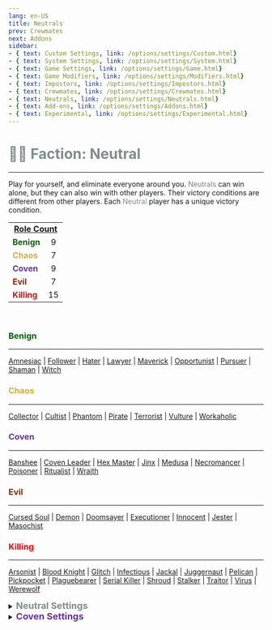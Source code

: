 ```yaml
---
lang: en-US
title: Neutrals
prev: Crewmates
next: Addons
sidebar: 
- { text: Custom Settings, link: /options/settings/Custom.html}
- { text: System Settings, link: /options/settings/System.html}
- { text: Game Settings, link: /options/settings/Game.html}
- { text: Game Modifiers, link: /options/settings/Modifiers.html}
- { text: Impostors, link: /options/settings/Impostors.html}
- { text: Crewmates, link: /options/settings/Crewmates.html} 
- { text: Neutrals, link: /options/settings/Neutrals.html}
- { text: Add-ons, link: /options/settings/Addons.html}
- { text: Experimental, link: /options/settings/Experimental.html}
---
```


# <font color="#7f8c8d">👨‍🚀 <b>Faction: Neutral</b></font> <Badge text="Total: 43" type="tip" vertical="middle"/>
---

Play for yourself, and eliminate everyone around you. <font color=gray>Neutrals</font> can win alone, but they can also win with other players. Their victory conditions are different from other players. Each <font color=#7f8c8d>Neutral</font> player has a unique victory condition.

<table>
<tr>
<td colspan="2" align="center"><b><u>Role Count</u></b></td>
</tr>

<tr>
<td><font color=#046300><b>Benign</b></font></td>
<td align="center">9</td>
</tr>

<tr>
<td><font color=#d4af37><b>Chaos</b></font></td>
<td align="center">7</td>
</tr>

<tr>
<td><font color=#663399><b>Coven</b></font></td>
<td align="center">9</td>
</tr>

<tr>
<td><font color=#912900><b>Evil</b></font></td>
<td align="center">7</td>
</tr>

<tr>
<td><font color=#b22222><b>Killing</b></font></td>
<td align="center">15</td>
</tr>
</table>
<br>

### <font color=#046300><b>Benign</b></font>
---
[Amnesiac](/options/neutrals/benign/Amnesiac) | [Follower](/options/neutrals/benign/Follower) | [Hater](/options/neutrals/benign/Hater) | [Lawyer](/options/neutrals/benign/Lawyer) | [Maverick](/options/neutrals/benign/Maverick) | [Opportunist](/options/neutrals/benign/Opportunist) | [Pursuer](/options/neutrals/benign/Pursuer) | [Shaman](/options/neutrals/benign/Shaman) | [Witch](/options/neutrals/benign/Witch)
<br>

### <font color=#d4af37><b>Chaos</b></font>
---
[Collector](/options/neutrals/chaos/Collector) | [Cultist](/options/neutrals/chaos/Cultist) | [Phantom](/options/neutrals/chaos/Phantom) | [Pirate](/options/neutrals/chaos/Pirate) | [Terrorist](/options/neutrals/chaos/Terrorist) | [Vulture](/options/neutrals/chaos/Vulture) | [Workaholic](/options/neutrals/chaos/Workaholic)
<br>

### <font color=#663399><b>Coven</b></font>
---
[Banshee](/options/neutrals/coven/Banshee) | [Coven Leader](/options/neutrals/coven/CovenLeader) | [Hex Master](/options/neutrals/coven/HexMaster) | [Jinx](/options/neutrals/coven/Jinx) | [Medusa](/options/neutrals/coven/Medusa) | [Necromancer](/options/neutrals/coven/Necromancer) | [Poisoner](/options/neutrals/coven/Poisoner) | [Ritualist](/options/neutrals/coven/Ritualist) | [Wraith](/options/neutrals/coven/Wraith)

### <font color=#912900><b>Evil</b></font>
---
[Cursed Soul](/options/neutrals/evil/CursedSoul) | [Demon](/options/neutrals/evil/Demon) | [Doomsayer](/options/neutrals/evil/Doomsayer) | [Executioner](/options/neutrals/evil/Executioner) | [Innocent](/options/neutrals/evil/Innocent) | [Jester](/options/neutrals/evil/Jester) | [Masochist](/options/neutrals/evil/Masochist)
<br>

### <font color=red><b>Killing</b></font>
---
[Arsonist](/options/neutrals/killing/Arsonist) | [Blood Knight](/options/neutrals/killing/BloodKnight) | [Glitch](/options/neutrals/killing/Glitch) | [Infectious](/options/neutrals/killing/Infectious) | [Jackal](/options/neutrals/killing/Jackal) | [Juggernaut](/options/neutrals/killing/Juggernaut) | [Pelican](/options/neutrals/killing/Pelican) | [Pickpocket](/options/neutrals/killing/Pickpocket) | [Plaguebearer](/options/neutrals/killing/Plaguebearer) | [Serial Killer](/options/neutrals/killing/SerialKiller) | [Shroud](/options/neutrals/killing/Shroud) | [Stalker](/options/neutrals/killing/Stalker) | [Traitor](/options/neutrals/killing/Traitor) | [Virus](/options/neutrals/killing/Virus) | [Werewolf](/options/neutrals/killing/Werewolf)
<br>

<details>
<summary><font color=#7f8c8d size='4em'><b> Neutral Settings</b></font></summary>
<br>
Below are settings to make the game more balanced based on your lobby's style of gameplay:

* Minimum Amount of Non-<font color=#7f8c8d>Neutral</font> Killing roles
  * Set the minimal amount of Non-<font color=#7f8c8d>Neutral</font> Killing roles allowed in the round
* Maximum Amount of Non-<font color=#7f8c8d>Neutral</font> Killing roles
  * Set the max amount of Non-<font color=#7f8c8d>Neutral</font> Killing roles allowed in the round
* Minimum Amount of <font color=#7f8c8d>Neutral</font> Killing roles
  * Set the minimal amount of <font color=#7f8c8d>Neutral</font> Killing roles allowed in the round
* Maximum Amount of <font color=#7f8c8d>Neutral</font> Killing roles
  * Set the max amount of Non-<font color=#7f8c8d>Neutral</font> Killing roles allowed in the round
* <font color=#7f8c8d>Neutrals</font> win together
  * <font color=green>ON</font>: Certain <font color=#7f8c8d>Neutral</font> Types will win together
    * If a Killing-<font color=#7f8c8d>Neutral</font> wins, all Killing-<font color=#7f8c8d>Neutrals</font> win. If an Evil-<font color=#7f8c8d>Neutral</font> wins, all Evil-<font color=#7f8c8d>Neutrals</font> win
  * <font color=red>OFF</font>: <font color=#7f8c8d>Neutrals</font> will win on their own team (Ex: Arsonist wins alone)
    * All <font color=#7f8c8d>Neutrals</font> win together
      * <font color=green>ON</font>: ALL <font color=#7f8c8d>Neutrals</font> win together, even if they are Evil, Killing, or Chaos Neutrals
      * <font color=red>OFF</font>: Only each <font color=#7f8c8d>Neutral</font> Type will win together
</details>

<details>
<summary><font color=#663399 size='4em'><b> Coven Settings</b></font></summary>
<br>
Below are settings to make the game more balanced based on your lobby's style of gameplay:

* Minimum Amount of Coven members
  * Set the minimal amount of Coven members allowed in the round
* Maximum Amount of Coven members
  * Set the max amount of Coven members allowed in the round
* Coven know the roles of other Coven
  * <font color=green>ON</font>: Coven will know the roles of other Coven
  * <font color=red>OFF</font>: Coven will not know the roles of other Coven
  
</details>